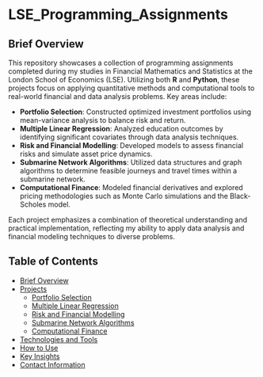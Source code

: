 # LSE_Programming_Assignments

## Brief Overview

This repository showcases a collection of programming assignments completed during my studies in Financial Mathematics and Statistics at the London School of Economics (LSE). Utilizing both **R** and **Python**, these projects focus on applying quantitative methods and computational tools to real-world financial and data analysis problems. Key areas include:

- **Portfolio Selection**: Constructed optimized investment portfolios using mean-variance analysis to balance risk and return.
- **Multiple Linear Regression**: Analyzed education outcomes by identifying significant covariates through data analysis techniques.
- **Risk and Financial Modelling**: Developed models to assess financial risks and simulate asset price dynamics.
- **Submarine Network Algorithms**: Utilized data structures and graph algorithms to determine feasible journeys and travel times within a submarine network.
- **Computational Finance**: Modeled financial derivatives and explored pricing methodologies such as Monte Carlo simulations and the Black-Scholes model.

Each project emphasizes a combination of theoretical understanding and practical implementation, reflecting my ability to apply data analysis and financial modeling techniques to diverse problems.

## Table of Contents
- [Brief Overview](#brief-overview)
- [Projects](#projects)
  - [Portfolio Selection](./Portfolio_Selection.md)
  - [Multiple Linear Regression](#multiple-linear-regression)
  - [Risk and Financial Modelling](#risk-and-financial-modelling)
  - [Submarine Network Algorithms](#submarine-network-algorithms)
  - [Computational Finance](#computational-finance)
- [Technologies and Tools](#technologies-and-tools)
- [How to Use](#how-to-use)
- [Key Insights](#key-insights)
- [Contact Information](#contact-information)

  
